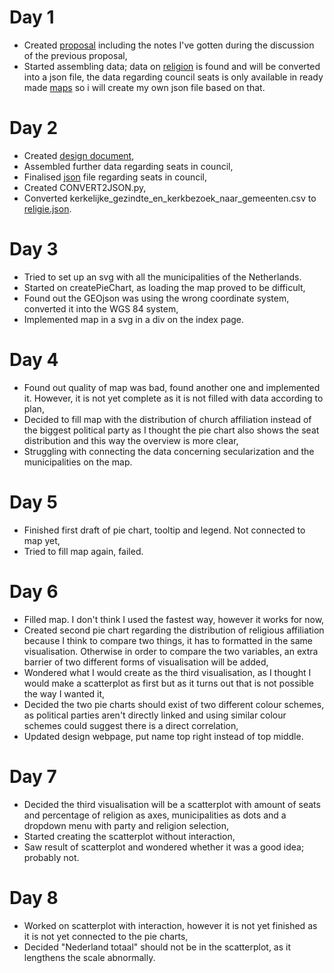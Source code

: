 # Day 1
* Created [proposal](https://github.com/HarmkeV/finalProject/blob/master/README.md) including the notes I've gotten during the discussion     of the previous proposal,
* Started assembling data; data on [religion](https://www.cbs.nl/nl-nl/nieuws/2016/51/helft-nederlanders-is-kerkelijk-of-religieus) is       found and will be converted into a json file, the data regarding council seats is only available in ready made
  [maps](https://lfverkiezingen2018.appspot.com/public/builds/f8p2ht/index.html) so i will create my own json file based on that.

# Day 2
* Created [design document](https://github.com/HarmkeV/finalProject/blob/master/DESIGN.md),
* Assembled further data regarding seats in council,
* Finalised [json](/data/religie.js) file regarding seats in council,
* Created CONVERT2JSON.py,
* Converted kerkelijke_gezindte_en_kerkbezoek_naar_gemeenten.csv to [religie.json](/data/religie.json).

# Day 3
* Tried to set up an svg with all the municipalities of the Netherlands.
* Started on createPieChart, as loading the map proved to be difficult,
* Found out the GEOjson was using the wrong coordinate system, converted it into the WGS 84 system,
* Implemented map in a svg in a div on the index page.

# Day 4
* Found out quality of map was bad, found another one and implemented it. However, it is not yet complete as it is not filled with data according to plan,
* Decided to fill map with the distribution of church affiliation instead of the biggest political party as I thought the pie chart also shows the seat distribution and this way the overview is more clear,
* Struggling with connecting the data concerning secularization and the municipalities on the map.

# Day 5
* Finished first draft of pie chart, tooltip and legend. Not connected to map yet,
* Tried to fill map again, failed.

# Day 6
* Filled map. I don't think I used the fastest way, however it works for now,
* Created second pie chart regarding the distribution of religious affiliation because I think to compare two things, it has to formatted in the same visualisation. Otherwise in order to compare the two variables, an extra barrier of two different forms of visualisation will be added,
* Wondered what I would create as the third visualisation, as I thought I would make a scatterplot as first but as it turns out that is not possible the way I wanted it,
* Decided the two pie charts should exist of two different colour schemes, as political parties aren't directly linked and using similar colour schemes could suggest there is a direct correlation,
* Updated design webpage, put name top right instead of top middle.

# Day 7
* Decided the third visualisation will be a scatterplot with amount of seats and percentage of religion as axes, municipalities as dots and a dropdown menu with party and religion selection,
* Started creating the scatterplot without interaction,
* Saw result of scatterplot and wondered whether it was a good idea; probably not.

# Day 8
* Worked on scatterplot with interaction, however it is not yet finished as it is not yet connected to the pie charts,
* Decided "Nederland totaal" should not be in the scatterplot, as it lengthens the scale abnormally.
